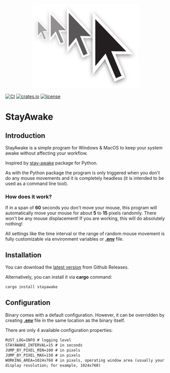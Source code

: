<p align="center">
    <img src="images/logo.jpg"
        alt="StayAwake logo" />
</p>

[![CI](https://github.com/krystianhub/StayAwake/workflows/Build/badge.svg)](https://github.com/krystianhub/StayAwake/actions)
[![crates.io](https://img.shields.io/crates/v/stayawake.svg)](https://crates.io/crates/stayawake)
[![license](https://img.shields.io/badge/license-MIT-blue.svg)](https://github.com/krystianhub/StayAwake/blob/master/LICENSE)

# StayAwake

## Introduction

StayAwake is a simple program for Windows & MacOS to keep your system awake without affecting your workflow.

Inspired by [stay-awake](https://pypi.org/project/stay-awake/) package for Python.

As with the Python package the program is only triggered when you don't do any mouse movements and it is completely headless (it is intended to be used as a command line tool).

### How does it work?

If in a span of **60** seconds you don't move your mouse, this program will automatically move your mouse for about **5** to **15** pixels randomly. There won't be any mouse displacement! If you are working, this will do absolutely nothing!

All settings like the time interval or the range of random mouse movement is fully customizable via environment variables or **[.env](.env)** file.

## Installation

You can download the [latest version](https://github.com/krystianhub/StayAwake/releases/latest) from Github Releases.

Alternatively, you can install it via **cargo** command:

```bash
cargo install stayawake
```

## Configuration

Binary comes with a default configuration. However, it can be overridden by creating **[.env](.env)** file in the same location as the binary itself.

There are only 4 available configuration properties:

```properties
RUST_LOG=INFO # logging level
STAYAWAKE_INTERVAL=15 # in seconds
JUMP_BY_PIXEL_MIN=100 # in pixels
JUMP_BY_PIXEL_MAX=150 # in pixels
WORKING_AREA=1024x768 # in pixels, operating window area (usually your display resolution; for example, 1024x768)
```

